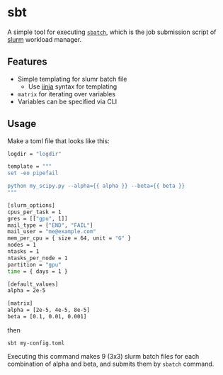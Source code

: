 # sbt
A simple tool for executing [`sbatch`][sbatch], which is the job submission script of [slurm] workload manager.

## Features
- Simple templating for slumr batch file
  - Use [jinja] syntax for templating
- `matrix` for iterating over variables
- Variables can be specified via CLI

## Usage
Make a toml file that looks like this:

```bash
logdir = "logdir"

template = """
set -eo pipefail

python my_scipy.py --alpha={{ alpha }} --beta={{ beta }}
"""

[slurm_options]
cpus_per_task = 1
gres = [["gpu", 1]]
mail_type = ["END", "FAIL"]
mail_user = "me@example.com"
mem_per_cpu = { size = 64, unit = "G" }
nodes = 1
ntasks = 1
ntasks_per_node = 1
partition = "gpu"
time = { days = 1 }

[default_values]
alpha = 2e-5

[matrix]
alpha = [2e-5, 4e-5, 8e-5]
beta = [0.1, 0.01, 0.001]
```

then

```
sbt my-config.toml
```

Executing this command makes 9 (3x3) slurm batch files for each combination of alpha and beta, and submits them by `sbatch` command.

[jinja]: https://jinja.palletsprojects.com/en/3.1.x/
[slurm]: https://slurm.schedmd.com/
[sbatch]: https://slurm.schedmd.com/sbatch.html


